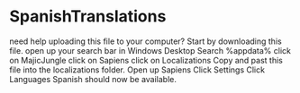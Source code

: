 # SpanishTranslations
need help uploading this file to your computer? 
Start by downloading this file. 
open up your search bar in Windows Desktop 
Search %appdata% 
click on MajicJungle 
click on Sapiens 
click on Localizations
Copy and past this file into the localizations folder. 
Open up Sapiens 
Click Settings 
Click Languages
Spanish should now be available. 
